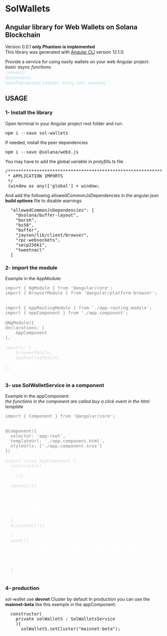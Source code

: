 # SolWallets
## Angular library for Web Wallets on Solana Blockchain

<p>
Version 0.0.1 <strong>only Phantom is implemented</strong> 
<br>
This library was generated with <a href= "https://github.com/angular/angular-cli">Angular CLI</a> version 12.1.0.
</p>

<p>
Provide a service for using easily wallets on your web Angular project:
<br><em>basic async functions:</em>
<br>

<span style="color:lightBlue"> 
connect()
<br>
disconnect()
<br>
sendTransaction( address : string, sols : number)
</span>
</p>

<h2>
USAGE
</h2>

### 1- Install the library
<p>
Open terminal in your Angular project root folder and run: 
<br>
</p>

<pre>npm i --save sol-wallets</pre>

<p>
If needed, install the peer dependencies

<pre>npm i --save @solana/web3.js</pre>

You may have to add the global variable in *prolyfills.ts* file 

<pre>
/***************************************************************************************************
 * APPLICATION IMPORTS
 */
 (window as any)['global'] = window;
</pre>

And add the following allowedCommonJsDependencies in the angular.json **build options** file to disable warnings

<pre>
  "allowedCommonJsDependencies": [
    "@solana/buffer-layout",
    "borsh",
    "bs58",
    "buffer",
    "jayson/lib/client/browser",
    "rpc-websockets",
    "secp256k1",
    "tweetnacl"
  ]
</pre>

### 2- import the module
<p>
Example in the AppModule:
<br>
</p>

<pre style="color : gray">
import { NgModule } from '@angular/core';
import { BrowserModule } from '@angular/platform-browser';
<strong style="color : white">import { SolWalletsModule } from 'sol-wallets';</strong>

import { AppRoutingModule } from './app-routing.module';
import { AppComponent } from './app.component';

@NgModule({
declarations: [
    AppComponent
],
<span style="color:lightgray">
imports: [
    BrowserModule,
    AppRoutingModule,
    <strong style="color : white">SolWalletsModule</strong>
],
</span>
</pre>



### 3- use **SolWalletService** in a component

Example in the appComponent:
<br>*the functions in the component are called buy a click event in the html template*

<pre style="color : gray" >
import { Component } from '@angular/core';
<span style="color:white">import { SolWalletsService, Wallet } from "sol-wallets" ;</span>

@Component({
  selector: 'app-root',
  templateUrl: './app.component.html',
  styleUrls: ['./app.component.scss']
})
<span style="color:lightGray">
export class AppComponent {
  constructor(
    <span style="color:white">private solWalletS : SolWalletsService</span>
    ){}

  connect(){
    <span style="color:white">this.solWalletS.connectWallet().then( wallet => {
      console.log("Wallet connected successfully.");
      console.log("public address is", wallet.publicKey );
    }).catch(err => {
        console.log("Error connecting wallet", err );
    })</span>
  }
  disconnect(){
    <span style="color:white">this.solWalletS.disconnectWallet();</span>
  }
  send(){
    <span style="color:white">this.solWalletS.sendTransactinon("FfYeVASAm2nDzcC5ckorecT1u8ybFwrCZnMi8sXrtf3P", 0.01 ).then( signature => {
      //the signature of the confirmed transaction
    }).catch( err => {
      console.log('Error transaction', err );
    });</span>
  }
</span>
</pre>



### 4- production
sol-wallet use **devnet** Cluster by default
In production you can use the **mainnet-beta** like this exemple in the appComponent:
<pre>
  constructor(
    private solWalletS : SolWalletsService
    ){
      solWalletS.setCluster("mainnet-beta");
</pre>
